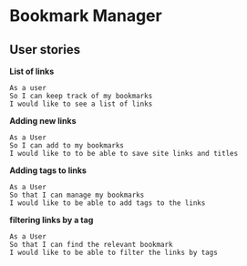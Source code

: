 # Bookmark Manager


## User stories


**List of links**
```
As a user
So I can keep track of my bookmarks
I would like to see a list of links
```

**Adding new links**
```
As a User
So I can add to my bookmarks
I would like to to be able to save site links and titles
```

**Adding tags to links**
```
As a User
So that I can manage my bookmarks
I would like to be able to add tags to the links
```

**filtering links by a tag**
```
As a User
So that I can find the relevant bookmark
I would like to be able to filter the links by tags
```
